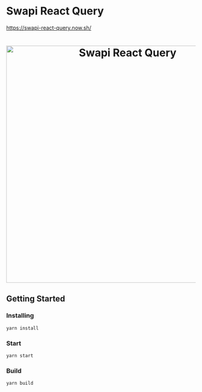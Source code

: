 # Swapi React Query
https://swapi-react-query.now.sh/

<h1 align="center">
  <img src="https://user-images.githubusercontent.com/6524612/77828455-492c5b00-70fa-11ea-9d04-a7ea88f7dd6b.png" alt="Swapi React Query" height="630">
  <br>
</h1>

## Getting Started

### Installing
```
yarn install
```

### Start
```
yarn start
```

### Build
```
yarn build
```
